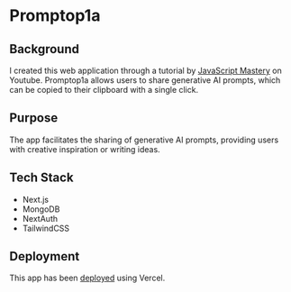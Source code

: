 # Promptop1a


## Background
I created this web application through a tutorial by [JavaScript Mastery](https://www.youtube.com/@javascriptmastery/videos) on Youtube. Promptop1a allows users to share generative AI prompts, which can be copied to their clipboard with a single click.


## Purpose
The app facilitates the sharing of generative AI prompts, providing users with creative inspiration or writing ideas.


## Tech Stack
- Next.js
- MongoDB
- NextAuth
- TailwindCSS


## Deployment
This app has been [deployed](https://promptop1a.vercel.app/) using Vercel.
